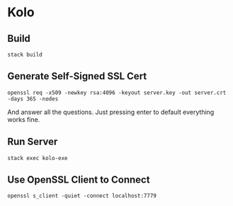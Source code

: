 # Kolo

## Build

```
stack build
```

## Generate Self-Signed SSL Cert

```
openssl req -x509 -newkey rsa:4096 -keyout server.key -out server.crt -days 365 -nodes
```

And answer all the questions. Just pressing enter to default everything works fine.

## Run Server

```
stack exec kolo-exe
```

## Use OpenSSL Client to Connect

```
openssl s_client -quiet -connect localhost:7779
```

